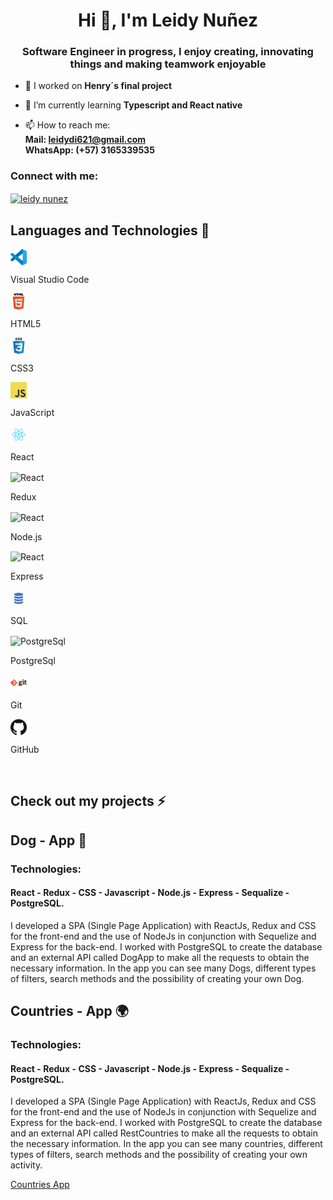 <h1 align="center">Hi 👋, I'm Leidy Nuñez</h1>
<h3 align="center">Software Engineer in progress, I enjoy creating, innovating things and making teamwork enjoyable</h3>

- 🔭 I worked on **Henry´s final project**

- 🌱 I’m currently learning **Typescript and React native**

- 📫 How to reach me: <br>
**Mail: leidydi621@gmail.com** <br>
**WhatsApp: (+57) 3165339535**

<h3 align="left">Connect with me:</h3>
<p align="left">
<a href="https://www.linkedin.com/in/leidy-nu%C3%B1ez-engineer/" target="blank"><img align="center" src="https://raw.githubusercontent.com/rahuldkjain/github-profile-readme-generator/master/src/images/icons/Social/linked-in-alt.svg" alt="leidy nunez" height="30" width="40" /></a>
</p>

## Languages and Technologies 🚀 

<img align="center" alt="Visual Studio Code" width="26px" src="https://raw.githubusercontent.com/github/explore/80688e429a7d4ef2fca1e82350fe8e3517d3494d/topics/visual-studio-code/visual-studio-code.png" />
  <p>Visual Studio Code</p>
  
<img align="center" alt="HTML5" width="26px" src="https://raw.githubusercontent.com/github/explore/80688e429a7d4ef2fca1e82350fe8e3517d3494d/topics/html/html.png" />
 <p>HTML5</p>
 
<img align="center" alt="CSS3" width="26px" src="https://raw.githubusercontent.com/github/explore/80688e429a7d4ef2fca1e82350fe8e3517d3494d/topics/css/css.png" />
 <p>CSS3</p>
 
<img align="center" alt="JavaScript" width="26px" src="https://raw.githubusercontent.com/github/explore/80688e429a7d4ef2fca1e82350fe8e3517d3494d/topics/javascript/javascript.png" />
 <p>JavaScript</p>
 
<img align="center" alt="React" width="26px" src="https://raw.githubusercontent.com/github/explore/80688e429a7d4ef2fca1e82350fe8e3517d3494d/topics/react/react.png" />
 <p>React</p>
 
 <img align="center" alt="React" width="24px" src="https://user-images.githubusercontent.com/88558875/150277168-c6ad6eaa-c4c5-4cc8-980f-0582400bc9b1.png" />
 <p>Redux</p>
 
 <img align="center" alt="React" width="28px" src="https://user-images.githubusercontent.com/88558875/150276711-3e9117f0-ac57-4ef0-84bb-18d6166b6944.png"/>
 <p>Node.js</p>
 
  <img align="center" alt="React" width="42px" src="https://user-images.githubusercontent.com/88558875/150276983-1957c516-b2e0-4abb-a32d-fe17e4218c2d.png"/>
 <p>Express</p>
 
<img align="center" alt="SQL" width="26px" src="https://raw.githubusercontent.com/github/explore/80688e429a7d4ef2fca1e82350fe8e3517d3494d/topics/sql/sql.png" />
 <p>SQL</p>
 
<img align="center" alt="PostgreSql" width="26px" src="https://cdn.jsdelivr.net/npm/simple-icons@3.13.0/icons/postgresql.svg" />
 <p>PostgreSql</p>
 
<img align="center" alt="Git" width="26px" src="https://raw.githubusercontent.com/github/explore/80688e429a7d4ef2fca1e82350fe8e3517d3494d/topics/git/git.png" />
 <p>Git</p>
 
<img align="center" alt="GitHub" width="26px" src="https://raw.githubusercontent.com/github/explore/78df643247d429f6cc873026c0622819ad797942/topics/github/github.png" />
 <p>GitHub</p>
</br>

## Check out my projects ⚡

## Dog - App  🐶
### Technologies:

#### React - Redux - CSS - Javascript - Node.js - Express - Sequalize - PostgreSQL.

I developed a SPA (Single Page Application) with ReactJs, Redux and CSS for the front-end and the use of NodeJs in conjunction with Sequelize and Express for the back-end. I worked with PostgreSQL to create the database and an external API called DogApp to make all the requests to obtain the necessary information. In the app you can see many Dogs, different types of filters, search methods and the possibility of creating your own Dog.

## Countries - App 🌍
### Technologies:

#### React - Redux - CSS - Javascript - Node.js - Express - Sequalize - PostgreSQL.

I developed a SPA (Single Page Application) with ReactJs, Redux and CSS for the front-end and the use of NodeJs in conjunction with Sequelize and Express for the back-end. I worked with PostgreSQL to create the database and an external API called RestCountries to make all the requests to obtain the necessary information. In the app you can see many countries, different types of filters, search methods and the possibility of creating your own activity.

<a href="http://somup.com/c3hZratIMM">Countries App</a>

